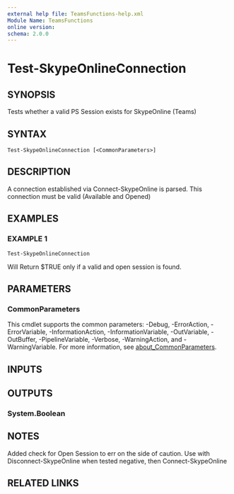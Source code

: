 ```yaml
---
external help file: TeamsFunctions-help.xml
Module Name: TeamsFunctions
online version:
schema: 2.0.0
---
```


# Test-SkypeOnlineConnection

## SYNOPSIS
Tests whether a valid PS Session exists for SkypeOnline (Teams)

## SYNTAX

```
Test-SkypeOnlineConnection [<CommonParameters>]
```

## DESCRIPTION
A connection established via Connect-SkypeOnline is parsed.
This connection must be valid (Available and Opened)

## EXAMPLES

### EXAMPLE 1
```
Test-SkypeOnlineConnection
```

Will Return $TRUE only if a valid and open session is found.

## PARAMETERS

### CommonParameters
This cmdlet supports the common parameters: -Debug, -ErrorAction, -ErrorVariable, -InformationAction, -InformationVariable, -OutVariable, -OutBuffer, -PipelineVariable, -Verbose, -WarningAction, and -WarningVariable. For more information, see [about_CommonParameters](http://go.microsoft.com/fwlink/?LinkID=113216).

## INPUTS

## OUTPUTS

### System.Boolean
## NOTES
Added check for Open Session to err on the side of caution.
Use with Disconnect-SkypeOnline when tested negative, then Connect-SkypeOnline

## RELATED LINKS
